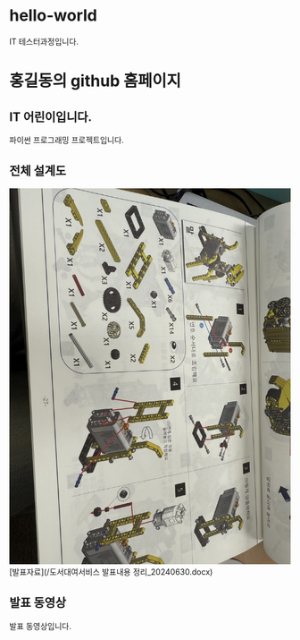 # hello-world
IT 테스터과정입니다.
# 홍길동의 github 홈페이지
## IT 어린이입니다.
 파이썬 프로그래밍 프로젝트입니다. 
## 전체 설계도
<img src="KakaoTalk_20250910_113004626.jpg"/><br>
[발표자료](/도서대여서비스 발표내용 정리_20240630.docx)<br>
## 발표 동영상
발표 동영상입니다.
<iframe width="535" height="296“ src="https://www.youtube.com/live/QbFxu9vf8Yk?si=7bPQIdKGwfYSP-g0" frameborder="0"></iframe>
